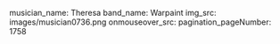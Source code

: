 musician_name: Theresa
band_name: Warpaint
img_src: images/musician0736.png
onmouseover_src: 
pagination_pageNumber: 1758